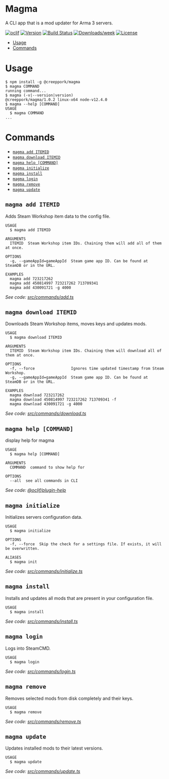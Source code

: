 Magma
=====

A CLI app that is a mod updater for Arma 3 servers.

[![oclif](https://img.shields.io/badge/cli-oclif-brightgreen.svg)](https://oclif.io)
[![Version](https://img.shields.io/npm/v/@creeppork/magma.svg)](https://npmjs.org/package/@creeppork/magma)
[![Build Status](https://travis-ci.com/CreepPork/Magma.svg?token=TsdTZZVMQRx2yic71M4F&branch=master)](https://travis-ci.com/CreepPork/Magma)
[![Downloads/week](https://img.shields.io/npm/dw/@creeppork/magma.svg)](https://npmjs.org/package/@creeppork/magma)
[![License](https://img.shields.io/npm/l/@creeppork/magma.svg)](https://github.com/CreepPork/Magma/blob/master/LICENSE)

<!-- toc -->
* [Usage](#usage)
* [Commands](#commands)
<!-- tocstop -->
# Usage
<!-- usage -->
```sh-session
$ npm install -g @creeppork/magma
$ magma COMMAND
running command...
$ magma (-v|--version|version)
@creeppork/magma/1.0.2 linux-x64 node-v12.4.0
$ magma --help [COMMAND]
USAGE
  $ magma COMMAND
...
```
<!-- usagestop -->
# Commands
<!-- commands -->
* [`magma add ITEMID`](#magma-add-itemid)
* [`magma download ITEMID`](#magma-download-itemid)
* [`magma help [COMMAND]`](#magma-help-command)
* [`magma initialize`](#magma-initialize)
* [`magma install`](#magma-install)
* [`magma login`](#magma-login)
* [`magma remove`](#magma-remove)
* [`magma update`](#magma-update)

## `magma add ITEMID`

Adds Steam Workshop item data to the config file.

```
USAGE
  $ magma add ITEMID

ARGUMENTS
  ITEMID  Steam Workshop item IDs. Chaining them will add all of them at once.

OPTIONS
  -g, --gameAppId=gameAppId  Steam game app ID. Can be found at SteamDB or in the URL.

EXAMPLES
  magma add 723217262
  magma add 450814997 723217262 713709341
  magma add 430091721 -g 4000
```

_See code: [src/commands/add.ts](https://github.com/CreepPork/Magma/blob/v1.0.2/src/commands/add.ts)_

## `magma download ITEMID`

Downloads Steam Workshop items, moves keys and updates mods.

```
USAGE
  $ magma download ITEMID

ARGUMENTS
  ITEMID  Steam Workshop item IDs. Chaining them will download all of them at once.

OPTIONS
  -f, --force                Ignores time updated timestamp from Steam Workshop.
  -g, --gameAppId=gameAppId  Steam game app ID. Can be found at SteamDB or in the URL.

EXAMPLES
  magma download 723217262
  magma download 450814997 723217262 713709341 -f
  magma download 430091721 -g 4000
```

_See code: [src/commands/download.ts](https://github.com/CreepPork/Magma/blob/v1.0.2/src/commands/download.ts)_

## `magma help [COMMAND]`

display help for magma

```
USAGE
  $ magma help [COMMAND]

ARGUMENTS
  COMMAND  command to show help for

OPTIONS
  --all  see all commands in CLI
```

_See code: [@oclif/plugin-help](https://github.com/oclif/plugin-help/blob/v2.2.0/src/commands/help.ts)_

## `magma initialize`

Initializes servers configuration data.

```
USAGE
  $ magma initialize

OPTIONS
  -f, --force  Skip the check for a settings file. If exists, it will be overwritten.

ALIASES
  $ magma init
```

_See code: [src/commands/initialize.ts](https://github.com/CreepPork/Magma/blob/v1.0.2/src/commands/initialize.ts)_

## `magma install`

Installs and updates all mods that are present in your configuration file.

```
USAGE
  $ magma install
```

_See code: [src/commands/install.ts](https://github.com/CreepPork/Magma/blob/v1.0.2/src/commands/install.ts)_

## `magma login`

Logs into SteamCMD.

```
USAGE
  $ magma login
```

_See code: [src/commands/login.ts](https://github.com/CreepPork/Magma/blob/v1.0.2/src/commands/login.ts)_

## `magma remove`

Removes selected mods from disk completely and their keys.

```
USAGE
  $ magma remove
```

_See code: [src/commands/remove.ts](https://github.com/CreepPork/Magma/blob/v1.0.2/src/commands/remove.ts)_

## `magma update`

Updates installed mods to their latest versions.

```
USAGE
  $ magma update
```

_See code: [src/commands/update.ts](https://github.com/CreepPork/Magma/blob/v1.0.2/src/commands/update.ts)_
<!-- commandsstop -->
